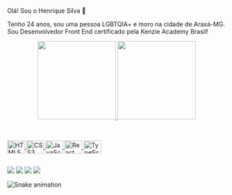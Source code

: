 Olá! Sou o Henrique Silva 👋

Tenho 24 anos, sou uma pessoa LGBTQIA+ e moro na cidade de Araxá-MG. Sou Desenvolvedor Front End certificado pela Kenzie Academy Brasil!

<div align="center">
  <a href="https://portifolio-henrique-silva.vercel.app/">
  <img height="180em" src="https://github-readme-stats.vercel.app/api?username=henrique-luc&show_icons=true&theme=radical&include_all_commits=true&count_private=true"/>
  <img height="180em" src="https://github-readme-stats.vercel.app/api/top-langs/?username=henrique-luc&layout=compact&langs_count=7&theme=radical"/>
</div>
 
 ##
  
 <div style="display: inline_block"><br>
  <img align="center" height="30" width="40" alt="HTML5" src="https://cdn.jsdelivr.net/gh/devicons/devicon/icons/html5/html5-original.svg" />
  <img align="center" height="30" width="40" alt="CSS3" src="https://cdn.jsdelivr.net/gh/devicons/devicon/icons/css3/css3-original.svg">
  <img align="center" height="30" width="40" alt="JavaScript" src="https://cdn.jsdelivr.net/gh/devicons/devicon/icons/javascript/javascript-original.svg">
  <img align="center" height="30" width="40" alt="React JS" src="https://cdn.jsdelivr.net/gh/devicons/devicon/icons/react/react-original.svg">
  <img align="center" height="30" width="40" alt="TypeScript" src="https://cdn.jsdelivr.net/gh/devicons/devicon/icons/typescript/typescript-original.svg">
</div>
 
 ##
 
 <div> 
  <a href = "mailto:henrique.luc@outlook.com"><img src="https://img.shields.io/badge/Microsoft_Outlook-0078D4?style=for-the-badge&logo=microsoft-outlook&logoColor=white" target="_blank"></a>
  <a href="https://www.linkedin.com/in/henrique-silva-front-end" target="_blank"><img src="https://img.shields.io/badge/-LinkedIn-%230077B5?style=for-the-badge&logo=linkedin&logoColor=white" target="_blank"></a> 
  <a href = "https://wa.me/5534998269012"><img src="https://img.shields.io/badge/WhatsApp-25D366?style=for-the-badge&logo=whatsapp&logoColor=white" target="_blank"></a>
  <a href = "https://portifolio-henrique-silva.vercel.app/"><img src="https://img.shields.io/badge/website-000000?style=for-the-badge&logo=About.me&logoColor=white" target="_blank"></a>
   
   ![Snake animation](https://github.com/henrique-luc/henrique-luc/blob/output/github-contribution-grid-snake.svg)
</div>

